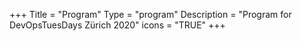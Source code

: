 +++
Title = "Program"
Type = "program"
Description = "Program for DevOpsTuesDays Zürich 2020"
icons = "TRUE"
+++